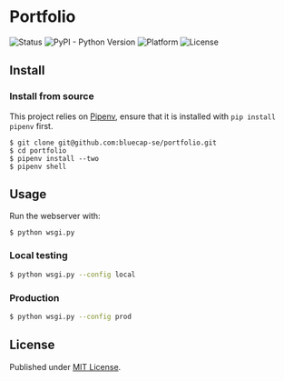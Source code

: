 # Portfolio

![Status](https://img.shields.io/badge/status-stable-brightgreen.svg)
![PyPI - Python Version](https://img.shields.io/badge/python-2.7-blue.svg)
![Platform](https://img.shields.io/badge/platform-win%20%7C%20lin%20%7C%20osx-lightgrey.svg)
![License](https://img.shields.io/badge/license-MIT-blue.svg)


## Install

### Install from source

This project relies on [Pipenv](https://docs.pipenv.org/), ensure that it is installed with `pip install pipenv` first.

```
$ git clone git@github.com:bluecap-se/portfolio.git
$ cd portfolio
$ pipenv install --two
$ pipenv shell
```

## Usage

Run the webserver with:

```
$ python wsgi.py

```

### Local testing

```bash
$ python wsgi.py --config local

```

### Production

```bash
$ python wsgi.py --config prod

```

## License

Published under [MIT License](https://github.com/bluecap-se/portfolio/master/LICENSE).
